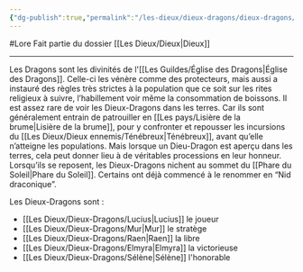 ```yaml
---
{"dg-publish":true,"permalink":"/les-dieux/dieux-dragons/dieux-dragons/"}
---
```


#Lore 
Fait partie du dossier [[Les Dieux/Dieux\|Dieux]]

-------

Les Dragons sont les divinités de l'[[Les Guildes/Église des Dragons\|Église des Dragons]]. Celle-ci les vénère comme des protecteurs, mais aussi a instauré des règles très strictes à la population que ce soit sur les rites religieux à suivre, l’habillement voir même la consommation de boissons.
Il est assez rare de voir les Dieux-Dragons dans les terres. Car ils sont généralement entrain de patrouiller en [[Les pays/Lisière de la brume\|Lisière de la brume]], pour y confronter et repousser les incursions du [[Les Dieux/Dieux ennemis/Ténébreux\|Ténébreux]], avant qu’elle n’atteigne les populations.
Mais lorsque un Dieu-Dragon est aperçu dans les terres, cela peut donner lieu à de véritables processions en leur honneur.
Lorsqu’ils se reposent, les Dieux-Dragons nichent au sommet du [[Phare du Soleil\|Phare du Soleil]]. Certains ont déjà commencé à le renommer en “Nid draconique”.

Les Dieux-Dragons sont :
- [[Les Dieux/Dieux-Dragons/Lucius\|Lucius]] le joueur
- [[Les Dieux/Dieux-Dragons/Mur\|Mur]] le stratège
- [[Les Dieux/Dieux-Dragons/Raen\|Raen]] la libre
- [[Les Dieux/Dieux-Dragons/Elmyra\|Elmyra]] la victorieuse
- [[Les Dieux/Dieux-Dragons/Sélène\|Sélène]] l'honorable